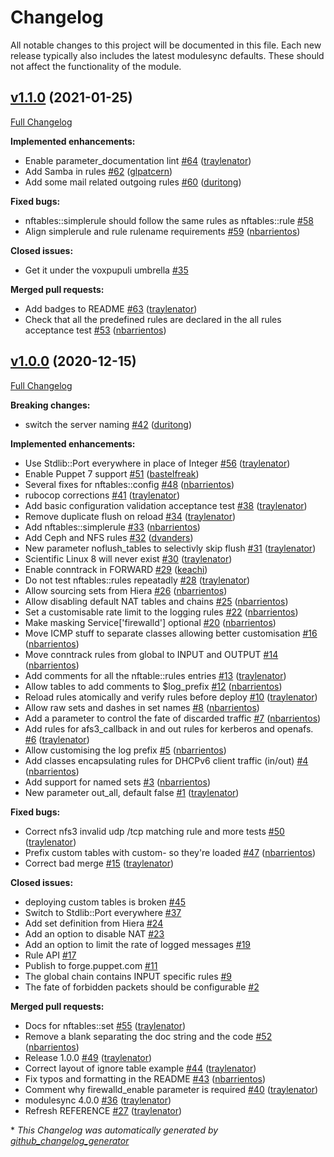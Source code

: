 # Changelog

All notable changes to this project will be documented in this file.
Each new release typically also includes the latest modulesync defaults.
These should not affect the functionality of the module.

## [v1.1.0](https://github.com/voxpupuli/puppet-nftables/tree/v1.1.0) (2021-01-25)

[Full Changelog](https://github.com/voxpupuli/puppet-nftables/compare/v1.0.0...v1.1.0)

**Implemented enhancements:**

- Enable parameter\_documentation lint [\#64](https://github.com/voxpupuli/puppet-nftables/pull/64) ([traylenator](https://github.com/traylenator))
- Add Samba in rules [\#62](https://github.com/voxpupuli/puppet-nftables/pull/62) ([glpatcern](https://github.com/glpatcern))
- Add some mail related outgoing rules [\#60](https://github.com/voxpupuli/puppet-nftables/pull/60) ([duritong](https://github.com/duritong))

**Fixed bugs:**

- nftables::simplerule should follow the same rules as nftables::rule [\#58](https://github.com/voxpupuli/puppet-nftables/issues/58)
- Align simplerule and rule rulename requirements [\#59](https://github.com/voxpupuli/puppet-nftables/pull/59) ([nbarrientos](https://github.com/nbarrientos))

**Closed issues:**

- Get it under the voxpupuli umbrella [\#35](https://github.com/voxpupuli/puppet-nftables/issues/35)

**Merged pull requests:**

- Add badges to README [\#63](https://github.com/voxpupuli/puppet-nftables/pull/63) ([traylenator](https://github.com/traylenator))
- Check that all the predefined rules are declared in the all rules acceptance test [\#53](https://github.com/voxpupuli/puppet-nftables/pull/53) ([nbarrientos](https://github.com/nbarrientos))

## [v1.0.0](https://github.com/voxpupuli/puppet-nftables/tree/v1.0.0) (2020-12-15)

[Full Changelog](https://github.com/voxpupuli/puppet-nftables/compare/0ba57c66a35ed4e9b570d8a6315a33a1c4ba3181...v1.0.0)

**Breaking changes:**

- switch the server naming [\#42](https://github.com/voxpupuli/puppet-nftables/pull/42) ([duritong](https://github.com/duritong))

**Implemented enhancements:**

- Use Stdlib::Port everywhere in place of Integer [\#56](https://github.com/voxpupuli/puppet-nftables/pull/56) ([traylenator](https://github.com/traylenator))
- Enable Puppet 7 support [\#51](https://github.com/voxpupuli/puppet-nftables/pull/51) ([bastelfreak](https://github.com/bastelfreak))
- Several fixes for nftables::config [\#48](https://github.com/voxpupuli/puppet-nftables/pull/48) ([nbarrientos](https://github.com/nbarrientos))
- rubocop corrections  [\#41](https://github.com/voxpupuli/puppet-nftables/pull/41) ([traylenator](https://github.com/traylenator))
- Add basic configuration validation acceptance test [\#38](https://github.com/voxpupuli/puppet-nftables/pull/38) ([traylenator](https://github.com/traylenator))
- Remove duplicate flush on reload [\#34](https://github.com/voxpupuli/puppet-nftables/pull/34) ([traylenator](https://github.com/traylenator))
- Add nftables::simplerule [\#33](https://github.com/voxpupuli/puppet-nftables/pull/33) ([nbarrientos](https://github.com/nbarrientos))
- Add Ceph and NFS rules [\#32](https://github.com/voxpupuli/puppet-nftables/pull/32) ([dvanders](https://github.com/dvanders))
- New parameter noflush\_tables to selectivly skip flush [\#31](https://github.com/voxpupuli/puppet-nftables/pull/31) ([traylenator](https://github.com/traylenator))
- Scientific Linux 8 will never exist [\#30](https://github.com/voxpupuli/puppet-nftables/pull/30) ([traylenator](https://github.com/traylenator))
- Enable conntrack in FORWARD [\#29](https://github.com/voxpupuli/puppet-nftables/pull/29) ([keachi](https://github.com/keachi))
- Do not test nftables::rules repeatadly [\#28](https://github.com/voxpupuli/puppet-nftables/pull/28) ([traylenator](https://github.com/traylenator))
- Allow sourcing sets from Hiera [\#26](https://github.com/voxpupuli/puppet-nftables/pull/26) ([nbarrientos](https://github.com/nbarrientos))
- Allow disabling default NAT tables and chains [\#25](https://github.com/voxpupuli/puppet-nftables/pull/25) ([nbarrientos](https://github.com/nbarrientos))
- Set a customisable rate limit to the logging rules [\#22](https://github.com/voxpupuli/puppet-nftables/pull/22) ([nbarrientos](https://github.com/nbarrientos))
- Make masking Service\['firewalld'\] optional [\#20](https://github.com/voxpupuli/puppet-nftables/pull/20) ([nbarrientos](https://github.com/nbarrientos))
- Move ICMP stuff to separate classes allowing better customisation [\#16](https://github.com/voxpupuli/puppet-nftables/pull/16) ([nbarrientos](https://github.com/nbarrientos))
- Move conntrack rules from global to INPUT and OUTPUT [\#14](https://github.com/voxpupuli/puppet-nftables/pull/14) ([nbarrientos](https://github.com/nbarrientos))
- Add comments for all the nftable::rules entries [\#13](https://github.com/voxpupuli/puppet-nftables/pull/13) ([traylenator](https://github.com/traylenator))
- Allow tables to add comments to $log\_prefix [\#12](https://github.com/voxpupuli/puppet-nftables/pull/12) ([nbarrientos](https://github.com/nbarrientos))
- Reload rules atomically and verify rules before deploy [\#10](https://github.com/voxpupuli/puppet-nftables/pull/10) ([traylenator](https://github.com/traylenator))
- Allow raw sets and dashes in set names [\#8](https://github.com/voxpupuli/puppet-nftables/pull/8) ([nbarrientos](https://github.com/nbarrientos))
- Add a parameter to control the fate of discarded traffic [\#7](https://github.com/voxpupuli/puppet-nftables/pull/7) ([nbarrientos](https://github.com/nbarrientos))
- Add rules for afs3\_callback in and out rules for kerberos and openafs. [\#6](https://github.com/voxpupuli/puppet-nftables/pull/6) ([traylenator](https://github.com/traylenator))
- Allow customising the log prefix [\#5](https://github.com/voxpupuli/puppet-nftables/pull/5) ([nbarrientos](https://github.com/nbarrientos))
- Add classes encapsulating rules for DHCPv6 client traffic \(in/out\) [\#4](https://github.com/voxpupuli/puppet-nftables/pull/4) ([nbarrientos](https://github.com/nbarrientos))
- Add support for named sets [\#3](https://github.com/voxpupuli/puppet-nftables/pull/3) ([nbarrientos](https://github.com/nbarrientos))
- New parameter out\_all, default false [\#1](https://github.com/voxpupuli/puppet-nftables/pull/1) ([traylenator](https://github.com/traylenator))

**Fixed bugs:**

- Correct nfs3 invalid udp /tcp matching rule and more tests [\#50](https://github.com/voxpupuli/puppet-nftables/pull/50) ([traylenator](https://github.com/traylenator))
- Prefix custom tables with custom- so they're loaded [\#47](https://github.com/voxpupuli/puppet-nftables/pull/47) ([nbarrientos](https://github.com/nbarrientos))
- Correct bad merge [\#15](https://github.com/voxpupuli/puppet-nftables/pull/15) ([traylenator](https://github.com/traylenator))

**Closed issues:**

- deploying custom tables is broken [\#45](https://github.com/voxpupuli/puppet-nftables/issues/45)
- Switch to Stdlib::Port everywhere [\#37](https://github.com/voxpupuli/puppet-nftables/issues/37)
- Add set definition from Hiera [\#24](https://github.com/voxpupuli/puppet-nftables/issues/24)
- Add an option to disable NAT [\#23](https://github.com/voxpupuli/puppet-nftables/issues/23)
- Add an option to limit the rate of logged messages [\#19](https://github.com/voxpupuli/puppet-nftables/issues/19)
- Rule API [\#17](https://github.com/voxpupuli/puppet-nftables/issues/17)
- Publish to forge.puppet.com [\#11](https://github.com/voxpupuli/puppet-nftables/issues/11)
- The global chain contains INPUT specific rules [\#9](https://github.com/voxpupuli/puppet-nftables/issues/9)
- The fate of forbidden packets should be configurable [\#2](https://github.com/voxpupuli/puppet-nftables/issues/2)

**Merged pull requests:**

- Docs for nftables::set [\#55](https://github.com/voxpupuli/puppet-nftables/pull/55) ([traylenator](https://github.com/traylenator))
- Remove a blank separating the doc string and the code [\#52](https://github.com/voxpupuli/puppet-nftables/pull/52) ([nbarrientos](https://github.com/nbarrientos))
- Release 1.0.0 [\#49](https://github.com/voxpupuli/puppet-nftables/pull/49) ([traylenator](https://github.com/traylenator))
- Correct layout of ignore table example [\#44](https://github.com/voxpupuli/puppet-nftables/pull/44) ([traylenator](https://github.com/traylenator))
- Fix typos and formatting in the README [\#43](https://github.com/voxpupuli/puppet-nftables/pull/43) ([nbarrientos](https://github.com/nbarrientos))
- Comment why firewalld\_enable parameter is required [\#40](https://github.com/voxpupuli/puppet-nftables/pull/40) ([traylenator](https://github.com/traylenator))
- modulesync  4.0.0 [\#36](https://github.com/voxpupuli/puppet-nftables/pull/36) ([traylenator](https://github.com/traylenator))
- Refresh REFERENCE [\#27](https://github.com/voxpupuli/puppet-nftables/pull/27) ([traylenator](https://github.com/traylenator))



\* *This Changelog was automatically generated by [github_changelog_generator](https://github.com/github-changelog-generator/github-changelog-generator)*
